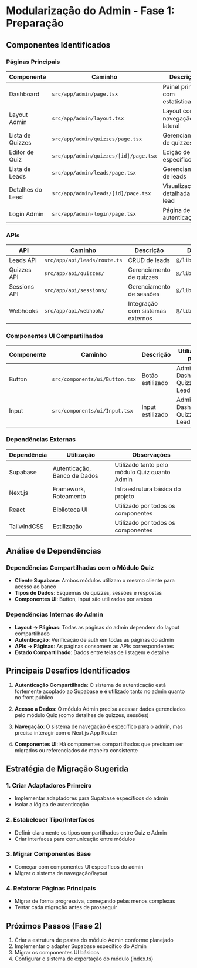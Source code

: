 # Modularização do Admin - Fase 1: Preparação

## Componentes Identificados

### Páginas Principais
| Componente | Caminho | Descrição | Dependências |
|------------|---------|-----------|--------------|
| Dashboard | `src/app/admin/page.tsx` | Painel principal com estatísticas | `@/lib/supabase/client` |
| Layout Admin | `src/app/admin/layout.tsx` | Layout com navegação lateral | `@/lib/supabase/client`, `next/navigation` |
| Lista de Quizzes | `src/app/admin/quizzes/page.tsx` | Gerenciamento de quizzes | `@/lib/supabase/client` |
| Editor de Quiz | `src/app/admin/quizzes/[id]/page.tsx` | Edição de quiz específico | `@/lib/supabase/client` |
| Lista de Leads | `src/app/admin/leads/page.tsx` | Gerenciamento de leads | `@/lib/supabase/client` |
| Detalhes do Lead | `src/app/admin/leads/[id]/page.tsx` | Visualização detalhada de lead | `@/lib/supabase/client` |
| Login Admin | `src/app/admin-login/page.tsx` | Página de autenticação | `@/lib/supabase/client` |

### APIs
| API | Caminho | Descrição | Dependências |
|-----|---------|-----------|--------------|
| Leads API | `src/app/api/leads/route.ts` | CRUD de leads | `@/lib/supabase/client` |
| Quizzes API | `src/app/api/quizzes/` | Gerenciamento de quizzes | `@/lib/supabase/client` |
| Sessions API | `src/app/api/sessions/` | Gerenciamento de sessões | `@/lib/supabase/client` |
| Webhooks | `src/app/api/webhook/` | Integração com sistemas externos | `@/lib/supabase/client` |

### Componentes UI Compartilhados
| Componente | Caminho | Descrição | Utilizados por |
|------------|---------|-----------|----------------|
| Button | `src/components/ui/Button.tsx` | Botão estilizado | Admin Dashboard, Quizzes, Leads |
| Input | `src/components/ui/Input.tsx` | Input estilizado | Admin Dashboard, Quizzes, Leads |

### Dependências Externas
| Dependência | Utilização | Observações |
|-------------|------------|-------------|
| Supabase | Autenticação, Banco de Dados | Utilizado tanto pelo módulo Quiz quanto Admin |
| Next.js | Framework, Roteamento | Infraestrutura básica do projeto |
| React | Biblioteca UI | Utilizado por todos os componentes |
| TailwindCSS | Estilização | Utilizado por todos os componentes |

## Análise de Dependências

### Dependências Compartilhadas com o Módulo Quiz
- **Cliente Supabase**: Ambos módulos utilizam o mesmo cliente para acesso ao banco
- **Tipos de Dados**: Esquemas de quizzes, sessões e respostas
- **Componentes UI**: Button, Input são utilizados por ambos

### Dependências Internas do Admin
- **Layout → Páginas**: Todas as páginas do admin dependem do layout compartilhado
- **Autenticação**: Verificação de auth em todas as páginas do admin
- **APIs → Páginas**: As páginas consomem as APIs correspondentes
- **Estado Compartilhado**: Dados entre telas de listagem e detalhe

## Principais Desafios Identificados

1. **Autenticação Compartilhada**: O sistema de autenticação está fortemente acoplado ao Supabase e é utilizado tanto no admin quanto no front público

2. **Acesso a Dados**: O módulo Admin precisa acessar dados gerenciados pelo módulo Quiz (como detalhes de quizzes, sessões)

3. **Navegação**: O sistema de navegação é específico para o admin, mas precisa interagir com o Next.js App Router

4. **Componentes UI**: Há componentes compartilhados que precisam ser migrados ou referenciados de maneira consistente

## Estratégia de Migração Sugerida

### 1. Criar Adaptadores Primeiro
- Implementar adaptadores para Supabase específicos do admin
- Isolar a lógica de autenticação

### 2. Estabelecer Tipo/Interfaces
- Definir claramente os tipos compartilhados entre Quiz e Admin
- Criar interfaces para comunicação entre módulos

### 3. Migrar Componentes Base
- Começar com componentes UI específicos do admin
- Migrar o sistema de navegação/layout

### 4. Refatorar Páginas Principais
- Migrar de forma progressiva, começando pelas menos complexas
- Testar cada migração antes de prosseguir

## Próximos Passos (Fase 2)

1. Criar a estrutura de pastas do módulo Admin conforme planejado
2. Implementar o adapter Supabase específico do Admin
3. Migrar os componentes UI básicos
4. Configurar o sistema de exportação do módulo (index.ts) 